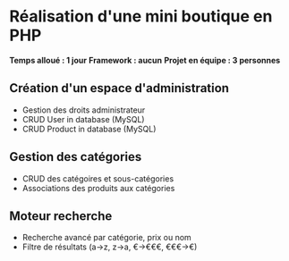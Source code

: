 # Réalisation d'une mini boutique en PHP

__Temps alloué : 1 jour__
__Framework : aucun__
__Projet en équipe : 3 personnes__

## Création d'un espace d'administration
* Gestion des droits administrateur
* CRUD User in database (MySQL)
* CRUD Product in database (MySQL)

## Gestion des catégories
* CRUD des catégoires et sous-catégories
* Associations des produits aux catégories

## Moteur recherche
* Recherche avancé par catégorie, prix ou nom
* Filtre de résultats (a->z, z->a, €->€€€, €€€->€)
